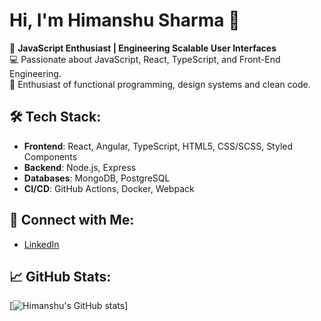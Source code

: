 # Hi, I'm Himanshu Sharma 👋

🚀 **JavaScript Enthusiast | Engineering Scalable User Interfaces**  
💻 Passionate about JavaScript, React, TypeScript, and Front-End Engineering.  
🎨 Enthusiast of functional programming, design systems and clean code.

## 🛠 Tech Stack:

- **Frontend**: React, Angular, TypeScript, HTML5, CSS/SCSS, Styled Components
- **Backend**: Node.js, Express
- **Databases**: MongoDB, PostgreSQL
- **CI/CD**: GitHub Actions, Docker, Webpack

## 🔗 Connect with Me:

- [LinkedIn](https://www.linkedin.com/in/hmnshu-shrma)
<!-- - [Portfolio](https://your-portfolio.com) -->

## 📈 GitHub Stats:

[![Himanshu's GitHub stats](https://github-readme-stats.vercel.app/api?username=hmnshushrma&show_icons=true&theme=radical)]

